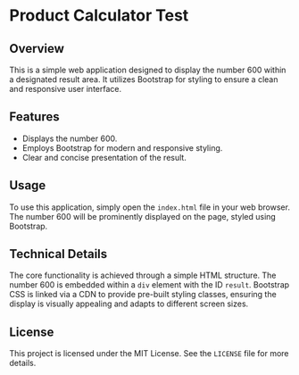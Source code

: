 # Product Calculator Test

## Overview

This is a simple web application designed to display the number 600 within a designated result area. It utilizes Bootstrap for styling to ensure a clean and responsive user interface.

## Features

*   Displays the number 600.
*   Employs Bootstrap for modern and responsive styling.
*   Clear and concise presentation of the result.

## Usage

To use this application, simply open the `index.html` file in your web browser. The number 600 will be prominently displayed on the page, styled using Bootstrap.

## Technical Details

The core functionality is achieved through a simple HTML structure. The number 600 is embedded within a `div` element with the ID `result`. Bootstrap CSS is linked via a CDN to provide pre-built styling classes, ensuring the display is visually appealing and adapts to different screen sizes.

## License

This project is licensed under the MIT License. See the `LICENSE` file for more details.
